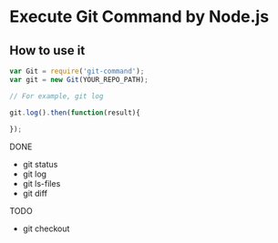 # Execute Git Command by Node.js

## How to use it

```js
var Git = require('git-command');
var git = new Git(YOUR_REPO_PATH);

// For example, git log

git.log().then(function(result){
  
});

```

DONE

* git status
* git log
* git ls-files
* git diff

TODO

* git checkout

